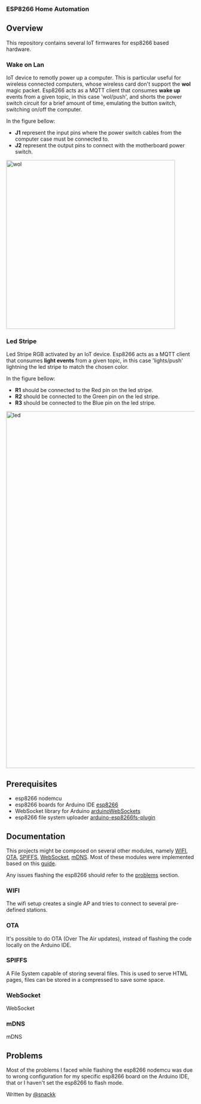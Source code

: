 ### ESP8266 Home Automation

## Overview

This repository contains several IoT firmwares for esp8266 based hardware.

### Wake on Lan
IoT device to remotly power up a computer. This is particular useful for wireless connected computers, whose wireless card don't support the **wol** magic packet. Esp8266 acts as a MQTT client that consumes **wake up** events from a given topic, in this case 'wol/push', and shorts the power switch circuit for a brief amount of time, emulating the button switch, switching on/off the computer.

In the figure bellow:
- **J1** represent the input pins where the power switch cables from the computer case must be connected to.
- **J2** represent the output pins to connect with the motherboard power switch.

<img width="451" alt="wol" src="https://user-images.githubusercontent.com/9936714/73220573-a9346e80-4156-11ea-9cc3-16674fdf1ef2.png">

### Led Stripe
Led Stripe RGB activated by an IoT device. Esp8266 acts as a MQTT client that consumes **light events** from a given topic, in this case 'lights/push' lightning the led stripe to match the chosen color.

In the figure bellow:
- **R1** should be connected to the Red pin on the led stripe.
- **R2** should be connected to the Green pin on the led stripe.
- **R3** should be connected to the Blue pin on the led stripe.

<img width="954" alt="led" src="https://user-images.githubusercontent.com/9936714/73315732-c89bcc00-4228-11ea-8559-dd0589c574ba.png">


## Prerequisites

* esp8266 nodemcu
* esp8266 boards for Arduino IDE [esp8266](http://arduino.esp8266.com/stable/package_esp8266com_index.json)
* WebSocket library for Arduino [arduinoWebSockets](https://github.com/Links2004/arduinoWebSockets)
* esp8266 file system uploader [arduino-esp8266fs-plugin](https://github.com/esp8266/arduino-esp8266fs-plugin)

## Documentation

This projects might be composed on several other modules, namely [WIFI](#wifi), [OTA](#ota), [SPIFFS](#spiffs), [WebSocket](#websocket), [mDNS](#mdns).
Most of these modules were implemented based on this [guide](https://tttapa.github.io/ESP8266/Chap01%20-%20ESP8266.html). 

Any issues flashing the esp8266 should refer to the [problems](#problems) section.

### <a name="wifi"></a> WIFI

The wifi setup creates a single AP and tries to connect to several pre-defined stations.

### <a name="ota"></a> OTA

It's possible to do OTA (Over The Air updates), instead of flashing the code locally on the Arduino IDE.

### <a name="spiffs"></a> SPIFFS

A File System capable of storing several files. This is used to serve HTML pages, files can be stored in a compressed to save some space.

### <a name="websocket"></a> WebSocket

WebSocket

### <a name="mdns"></a> mDNS

mDNS

## <a name="problems"></a> Problems

Most of the problems I faced while flashing the esp8266 nodemcu was due to wrong configuration for my specific esp8266 board on the Arduino IDE, that or I haven't set the esp8266 to flash mode.


  Written by [@snackk](https://github.com/snackk)
